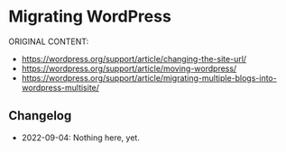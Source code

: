# Migrating WordPress

ORIGINAL CONTENT:
* https://wordpress.org/support/article/changing-the-site-url/
* https://wordpress.org/support/article/moving-wordpress/
* https://wordpress.org/support/article/migrating-multiple-blogs-into-wordpress-multisite/


## Changelog

- 2022-09-04: Nothing here, yet.
